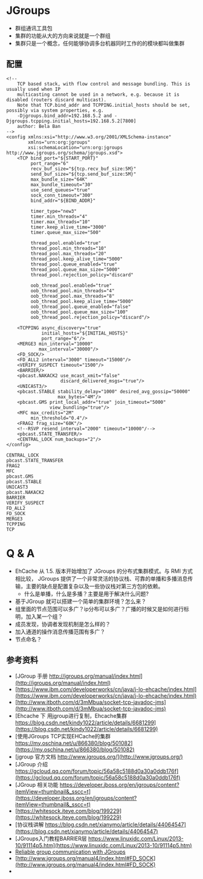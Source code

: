 # JGroups 
+ 群组通讯工具包
+ 集群的功能从大的方向来说就是一个群组
+ 集群只是一个概念，任何能够协调多台机器同时工作的的模块都叫做集群


## 配置
```
<!--
    TCP based stack, with flow control and message bundling. This is usually used when IP
    multicasting cannot be used in a network, e.g. because it is disabled (routers discard multicast).
    Note that TCP.bind_addr and TCPPING.initial_hosts should be set, possibly via system properties, e.g.
    -Djgroups.bind_addr=192.168.5.2 and -Djgroups.tcpping.initial_hosts=192.168.5.2[7800]
    author: Bela Ban
-->
<config xmlns:xsi="http://www.w3.org/2001/XMLSchema-instance"
        xmlns="urn:org:jgroups"
        xsi:schemaLocation="urn:org:jgroups http://www.jgroups.org/schema/jgroups.xsd">
    <TCP bind_port="${START_PORT}"
         port_range="6"
         recv_buf_size="${tcp.recv_buf_size:5M}"
         send_buf_size="${tcp.send_buf_size:5M}"
         max_bundle_size="64K"
         max_bundle_timeout="30"
         use_send_queues="true"
         sock_conn_timeout="300"
         bind_addr="${BIND_ADDR}"

         timer_type="new3"
         timer.min_threads="4"
         timer.max_threads="10"
         timer.keep_alive_time="3000"
         timer.queue_max_size="500"

         thread_pool.enabled="true"
         thread_pool.min_threads="10"
         thread_pool.max_threads="20"
         thread_pool.keep_alive_time="5000"
         thread_pool.queue_enabled="true"
         thread_pool.queue_max_size="5000"
         thread_pool.rejection_policy="discard"

         oob_thread_pool.enabled="true"
         oob_thread_pool.min_threads="4"
         oob_thread_pool.max_threads="8"
         oob_thread_pool.keep_alive_time="5000"
         oob_thread_pool.queue_enabled="false"
         oob_thread_pool.queue_max_size="100"
         oob_thread_pool.rejection_policy="discard"/>

    <TCPPING async_discovery="true"
             initial_hosts="${INITIAL_HOSTS}"
             port_range="6"/>
    <MERGE3 min_interval="10000"
            max_interval="30000"/>
    <FD_SOCK/>
    <FD_ALL2 interval="3000" timeout="15000"/>
    <VERIFY_SUSPECT timeout="1500"/>
    <BARRIER/>
    <pbcast.NAKACK2 use_mcast_xmit="false"
                    discard_delivered_msgs="true"/>
    <UNICAST3/>
    <pbcast.STABLE stability_delay="1000" desired_avg_gossip="50000"
                   max_bytes="4M"/>
    <pbcast.GMS print_local_addr="true" join_timeout="5000"
                view_bundling="true"/>
    <MFC max_credits="2M"
         min_threshold="0.4"/>
    <FRAG2 frag_size="60K"/>
    <!--RSVP resend_interval="2000" timeout="10000"/-->
    <pbcast.STATE_TRANSFER/>
    <CENTRAL_LOCK num_backups="2"/>
</config>
```

```
CENTRAL_LOCK
pbcast.STATE_TRANSFER
FRAG2
MFC
pbcast.GMS
pbcast.STABLE
UNICAST3
pbcast.NAKACK2
BARRIER
VERIFY_SUSPECT
FD_ALL2
FD_SOCK
MERGE3
TCPPING
TCP
```

# Q & A
+ EhCache 从 1.5. 版本开始增加了 JGroups 的分布式集群模式。与 RMI 方式相比较， JGroups 提供了一个非常灵活的协议栈、可靠的单播和多播消息传输，主要的缺点是配置复杂以及一些协议栈对第三方包的依赖。 
  + 什么是单播，什么是多播？主要是用于解决什么问题?
+ 基于JGroup 就可以搭建一个简单的集群环境？怎么来？
+ 组里面的节点范围可以多广？ip分布可以多广？广播的时候又是如何进行标明，加入某一个组？
+ 成员发现，协调者发现机制是怎么样的？
+ 加入通道的操作消息传播范围有多广？
+ 节点命名？

## 参考资料
+ [JGroup 手册 http://jgroups.org/manual/index.html](http://jgroups.org/manual/index.html)
+ [https://www.ibm.com/developerworks/cn/java/j-lo-ehcache/index.html](https://www.ibm.com/developerworks/cn/java/j-lo-ehcache/index.html)
+  [http://www.itboth.com/d/3mMbua/socket-tcp-javadoc-jms](http://www.itboth.com/d/3mMbua/socket-tcp-javadoc-jms)
+  [Ehcache 下 用jgroup进行复制，Ehcache集群 https://blog.csdn.net/kindy1022/article/details/6681299](https://blog.csdn.net/kindy1022/article/details/6681299)
+  [使用JGroups TCP实现EHCache的集群 https://my.oschina.net/u/866380/blog/501082](https://my.oschina.net/u/866380/blog/501082)
+  [jgroup 官方文档 http://www.jgroups.org/](http://www.jgroups.org/)
+  [JGroup 介绍 https://gcloud.qq.com/forum/topic/56a58c5188d0a30a0ddb176f](https://gcloud.qq.com/forum/topic/56a58c5188d0a30a0ddb176f)
+  [JGroup 相关功能 https://developer.jboss.org/en/jgroups/content?itemView=thumbnail&_sscc=t](https://developer.jboss.org/en/jgroups/content?itemView=thumbnail&_sscc=t)
+  [https://whitesock.iteye.com/blog/199229](https://whitesock.iteye.com/blog/199229)
+  [协议栈讲解 https://blog.csdn.net/xianymo/article/details/44064547](https://blog.csdn.net/xianymo/article/details/44064547)
+  [JGroups入门教程BARRIER层  https://www.linuxidc.com/Linux/2013-10/91114p5.htm](https://www.linuxidc.com/Linux/2013-10/91114p5.htm)
+  [Reliable group communication with JGroups](https://blog.csdn.net/tengdazhang770960436/article/details/49472169)
+  [http://www.jgroups.org/manual4/index.html#FD_SOCK](http://www.jgroups.org/manual4/index.html#FD_SOCK)
+  []()